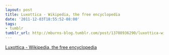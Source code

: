 ```yaml
---
layout: post
title: Luxottica - Wikipedia, the free encyclopedia
date: '2011-12-03T18:55:52-08:00'
tags:
- tumblr
tumblr_url: http://mburns-blog.tumblr.com/post/13708936290/luxottica-wikipedia-the-free-encyclopedia
---
```

<a href="http://en.wikipedia.org/wiki/Luxottica">Luxottica - Wikipedia, the free encyclopedia</a>

